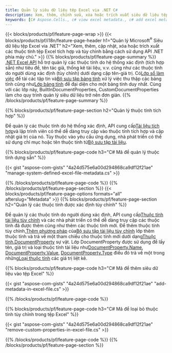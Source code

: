 ```yaml
---
title: Quản lý siêu dữ liệu tệp Excel via .NET C#
description: Xem, thêm, chỉnh sửa, xóa hoặc trích xuất siêu dữ liệu tệp Excel chỉ bằng vài dòng mã C#
keywords: [C# Aspose.Cells., c# view excel metadata., c# add excel metadata., c# insert excel metadata., c# edit excel metadata., c# remove excel metadata., c# extract excel metadata., c# modify excel metadata]
---
```

{{< blocks/products/pf/feature-page-wrap >}}
{{< blocks/products/pf/i18n/feature-page-header h1="Quản lý Microsoft<sup>&reg;</sup> Siêu dữ liệu tệp Excel via .NET" h2="Xem, thêm, cập nhật, xóa hoặc trích xuất các thuộc tính tệp Excel tích hợp và tùy chỉnh bằng cách sử dụng API .NET phía máy chủ." >}}
{{% blocks/products/pf/feature-page-summary %}}
[.NET Excel API](/cells/vi/net/) hỗ trợ quản lý các thuộc tính do hệ thống xác định (tích hợp sẵn) như tiêu đề, tên tác giả, thống kê tài liệu, v.v. cũng như các thuộc tính do người dùng xác định (tùy chỉnh) dưới dạng cặp tên-giá trị. Có[Lớp sổ làm việc](https://reference.aspose.com/cells/net/aspose.cells/workbook) để tải các tập tin và[Bộ sưu tập bảng tính](https://reference.aspose.com/cells/net/aspose.cells/worksheetcollection) xử lý việc thu thập các bảng tính cũng như[Lớp bảng tính](https://reference.aspose.com/cells/net/aspose.cells/worksheet) để đại diện cho một bảng tính duy nhất. Cùng với các lớp này, BuiltInDocumentProperties, CustomDocumentProperties làm cho quy trình quản lý siêu dữ liệu trở nên đơn giản.
{{% /blocks/products/pf/feature-page-summary %}}

{{% blocks/products/pf/feature-page-section h2="Quản lý thuộc tính tích hợp" %}}

 Để quản lý các thuộc tính do hệ thống xác định, API cung cấp[Tài liệu tích hợp](https://reference.aspose.com/cells/net/aspose.cells/workbook/properties/builtindocumentproperties)và lập trình viên có thể dễ dàng truy cập vào thuộc tính tích hợp và cập nhật giá trị của nó. Tùy thuộc vào yêu cầu ứng dụng, nhà phát triển có thể sử dụng chỉ mục hoặc tên thuộc tính từ[Bộ sưu tập tài liệu](https://reference.aspose.com/cells/net/aspose.cells.properties/documentpropertycollection). 

{{% blocks/products/pf/feature-page-code h3="C# Mã để quản lý thuộc tính dựng sẵn" %}}

{{< gist "aspose-com-gists" "4a24d575e6a00d294868ca9df12f21ae" "manage-system-defined-excel-file-metadata.cs" >}}

{{% /blocks/products/pf/feature-page-code %}}
{{% /blocks/products/pf/feature-page-section %}}
{{< blocks/products/pf/feature-page-options formats="all" afterslug="Metadata" >}}
{{% blocks/products/pf/feature-page-section h2="Quản lý các thuộc tính được xác định tùy chỉnh" %}}

 Để quản lý các thuộc tính do người dùng xác định, API cung cấp[Thuộc tính tài liệu tùy chỉnh](https://reference.aspose.com/cells/net/aspose.cells/workbook/properties/customdocumentproperties) và các nhà phát triển có thể dễ dàng truy cập các thuộc tính đã được thêm cũng như thêm các thuộc tính mới. Để thêm thuộc tính tùy chỉnh,[Thêm phương pháp](https://reference.aspose.com/cells/net/aspose.cells.properties/customdocumentpropertycollection/methods/add/index) của[Bộ sưu tập tài liệu tùy chỉnh](https://reference.aspose.com/cells/net/aspose.cells.properties/customdocumentpropertycollection) lớp thêm thuộc tính và trả về một tham chiếu cho thuộc tính mới dưới dạng[Thuộc tính.DocumentProperty](https://reference.aspose.com/cells/net/aspose.cells.properties/documentproperty) sự vật. Lớp DocumentProperty được sử dụng để lấy tên, giá trị và loại thuộc tính tài liệu như[DocumentProperty.Name](https://reference.aspose.com/cells/net/aspose.cells.properties/documentproperty/properties/name), [DocumentProperty.Value](https://reference.aspose.com/cells/net/aspose.cells.properties/documentproperty/properties/value),  [DocumentProperty.Type](https://reference.aspose.com/cells/net/aspose.cells.properties/documentproperty/properties/type) điều đó trả về một trong những[Loại thuộc tính](https://reference.aspose.com/cells/net/aspose.cells.properties/propertytype) các giá trị liệt kê.
 
{{% blocks/products/pf/feature-page-code h3="C# Mã để thêm siêu dữ liệu vào tệp Excel" %}}

{{< gist "aspose-com-gists" "4a24d575e6a00d294868ca9df12f21ae" "add-metadata-in-excel-file.cs" >}}

{{% /blocks/products/pf/feature-page-code %}}


{{% blocks/products/pf/feature-page-code h3="C# Mã để loại bỏ thuộc tính tùy chỉnh trong tệp Excel" %}}

{{< gist "aspose-com-gists" "4a24d575e6a00d294868ca9df12f21ae" "remove-custom-properties-in-excel-file.cs" >}}

{{% /blocks/products/pf/feature-page-code %}}
{{% /blocks/products/pf/feature-page-section %}}
